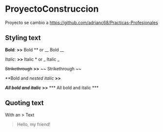 # ProyectoConstruccion
Proyecto se cambio a https://github.com/adrianc68/Practicas-Profesionales



## Styling text

**Bold**: **>>** Bold  ** or __ Bold __

*Italic*: **>>** Italic * or _ Italic _

~~Strikethrough~~ **>>** 	~~ Strikethrough 	~~

**Bold and _nested italic_ **>>**

***All bold and italic*** **>>** *** All bold and italic ***

## Quoting text

With an > Text
> Hello, my friend!
